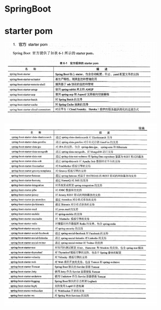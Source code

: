 # SpringBoot

# starter pom

![1563093613555](assets/1563093613555.png)

![1563093796975](assets/1563093796975.png)